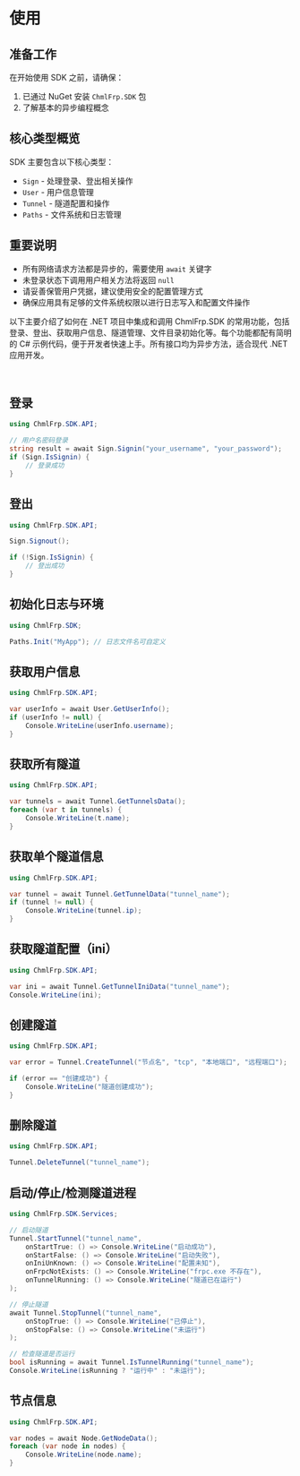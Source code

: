 ﻿# 使用

## 准备工作

在开始使用 SDK 之前，请确保：

1. 已通过 NuGet 安装 `ChmlFrp.SDK` 包
2. 了解基本的异步编程概念

## 核心类型概览

SDK 主要包含以下核心类型：

- `Sign` - 处理登录、登出相关操作
- `User` - 用户信息管理
- `Tunnel` - 隧道配置和操作
- `Paths` - 文件系统和日志管理

## 重要说明

- 所有网络请求方法都是异步的，需要使用 `await` 关键字
- 未登录状态下调用用户相关方法将返回 `null`
- 请妥善保管用户凭据，建议使用安全的配置管理方式
- 确保应用具有足够的文件系统权限以进行日志写入和配置文件操作

以下主要介绍了如何在 .NET 项目中集成和调用 ChmlFrp.SDK 的常用功能，包括登录、登出、获取用户信息、隧道管理、文件目录初始化等。每个功能都配有简明的 C# 示例代码，便于开发者快速上手。所有接口均为异步方法，适合现代 .NET 应用开发。

<br/>

## 登录

```csharp
using ChmlFrp.SDK.API;

// 用户名密码登录
string result = await Sign.Signin("your_username", "your_password");
if (Sign.IsSignin) {
    // 登录成功
}
```

## 登出

```csharp
using ChmlFrp.SDK.API;

Sign.Signout();

if (!Sign.IsSignin) {
    // 登出成功
}
```

## 初始化日志与环境

```csharp
using ChmlFrp.SDK;

Paths.Init("MyApp"); // 日志文件名可自定义
```

## 获取用户信息

```csharp
using ChmlFrp.SDK.API;

var userInfo = await User.GetUserInfo();
if (userInfo != null) {
    Console.WriteLine(userInfo.username);
}
```

## 获取所有隧道

```csharp
using ChmlFrp.SDK.API;

var tunnels = await Tunnel.GetTunnelsData();
foreach (var t in tunnels) {
    Console.WriteLine(t.name);
}
```

## 获取单个隧道信息

```csharp
using ChmlFrp.SDK.API;

var tunnel = await Tunnel.GetTunnelData("tunnel_name");
if (tunnel != null) {
    Console.WriteLine(tunnel.ip);
}
```

## 获取隧道配置（ini）

```csharp
using ChmlFrp.SDK.API;

var ini = await Tunnel.GetTunnelIniData("tunnel_name");
Console.WriteLine(ini);
```

## 创建隧道

```csharp
using ChmlFrp.SDK.API;

var error = Tunnel.CreateTunnel("节点名", "tcp", "本地端口", "远程端口");

if (error == "创建成功") {
    Console.WriteLine("隧道创建成功");
} 
```

## 删除隧道

```csharp
using ChmlFrp.SDK.API;

Tunnel.DeleteTunnel("tunnel_name");
```

## 启动/停止/检测隧道进程

```csharp
using ChmlFrp.SDK.Services;

// 启动隧道
Tunnel.StartTunnel("tunnel_name",
    onStartTrue: () => Console.WriteLine("启动成功"),
    onStartFalse: () => Console.WriteLine("启动失败"),
    onIniUnKnown: () => Console.WriteLine("配置未知"),
    onFrpcNotExists: () => Console.WriteLine("frpc.exe 不存在"),
    onTunnelRunning: () => Console.WriteLine("隧道已在运行")
);

// 停止隧道
await Tunnel.StopTunnel("tunnel_name",
    onStopTrue: () => Console.WriteLine("已停止"),
    onStopFalse: () => Console.WriteLine("未运行")
);

// 检查隧道是否运行
bool isRunning = await Tunnel.IsTunnelRunning("tunnel_name");
Console.WriteLine(isRunning ? "运行中" : "未运行");
```

## 节点信息

```csharp
using ChmlFrp.SDK.API;

var nodes = await Node.GetNodeData();
foreach (var node in nodes) {
    Console.WriteLine(node.name);
}
```
